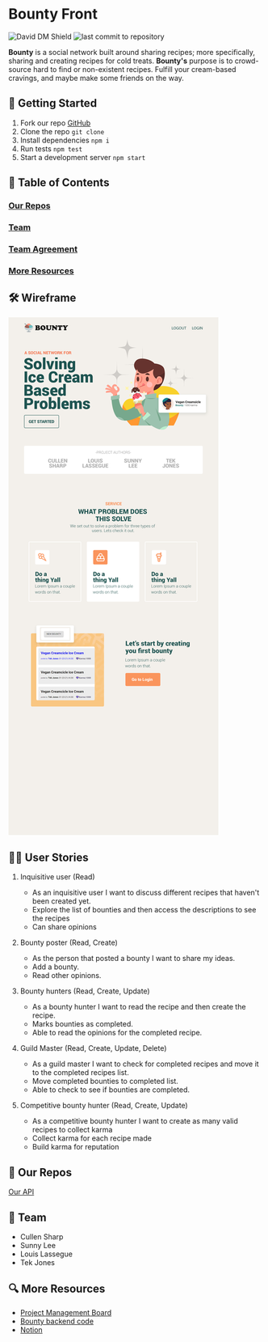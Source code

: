 # Bounty Front

![David DM Shield](https://david-dm.org/Creams-Quad/bounty-front.svg) ![last commit to repository](https://img.shields.io/github/last-commit/Creams-Quad/bounty-front)

**Bounty** is a social network built around sharing recipes; more specifically, sharing and creating recipes for cold treats. **Bounty's** purpose is to crowd-source hard to find or non-existent recipes. Fulfill your cream-based cravings, and maybe make some friends on the way.

## 🚀 Getting Started

1. Fork our repo [GitHub](https://github.com/Creams-Quad/bounty-front)
1. Clone the repo `git clone`
1. Install dependencies `npm i`
1. Run tests `npm test`
1. Start a development server `npm start`

## 📖 Table of Contents

### [Our Repos](#-Our-Repos)

### [Team](#-Team)

### [Team Agreement](./TeamAgreement.md)

### [More Resources](#-More-Resources)

## 🛠 Wireframe

![Our wireframed application](./assets/wireframe.png)

## 👩‍💻 User Stories

1. Inquisitive user (Read)

    - As an inquisitive user I want to discuss different recipes that haven't been created yet.
    - Explore the list of bounties and then access the descriptions to see the recipes
    - Can share opinions

2. Bounty poster (Read, Create)

    - As the person that posted a bounty I want to share my ideas.
    - Add a bounty.
    - Read other opinions.

3. Bounty hunters (Read, Create, Update)

    - As a bounty hunter I want to read the recipe and then create    the recipe.
    - Marks bounties as completed.
    - Able to read the opinions for the completed recipe.

4. Guild Master (Read, Create, Update, Delete)

    - As a guild master I want to check for completed recipes and move it to the completed recipes list.
    - Move completed bounties to completed list.
    - Able to check to see if bounties are completed.

5. Competitive bounty hunter (Read, Create, Update)

    - As a competitive bounty hunter I want to create as many valid recipes to collect karma
    - Collect karma for each recipe made
    - Build karma for reputation

## 🚧 Our Repos

[Our API](https://github.com/Creams-Quad/bounty-back)

## 🏡 Team

- Cullen Sharp
- Sunny Lee
- Louis Lassegue
- Tek Jones

## 🔍 More Resources

- [Project Management Board](https://www.notion.so/Cream-Squad-2eecc388ea1a4a70b6992435f3e885a8)
- [Bounty backend code](https://github.com/Creams-Quad/bounty-back)
- [Notion](https://www.notion.so/)
